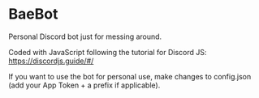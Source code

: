 # BaeBot

Personal Discord bot just for messing around.

Coded with JavaScript following the tutorial for Discord JS: https://discordjs.guide/#/

If you want to use the bot for personal use, make changes to config.json (add your App Token + a prefix if applicable).
